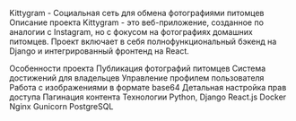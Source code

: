 Kittygram - Социальная сеть для обмена фотографиями питомцев
Описание проекта
Kittygram - это веб-приложение, созданное по аналогии с Instagram, но с фокусом на фотографиях домашних питомцев. Проект включает в себя полнофункциональный бэкенд на Django и интегрированный фронтенд на React.

Особенности проекта
Публикация фотографий питомцев
Система достижений для владельцев
Управление профилем пользователя
Работа с изображениями в формате base64
Детальная настройка прав доступа
Пагинация контента
Технологии
Python, Django
React.js
Docker
Nginx
Gunicorn
PostgreSQL
